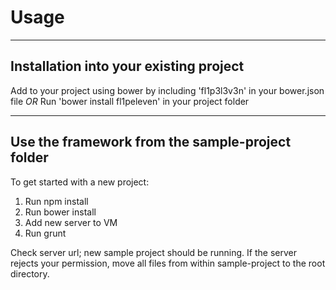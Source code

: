 # Usage #
--------------------------
## Installation into your existing project ##
Add to your project using bower by including 'fl1p3l3v3n' in your bower.json file
_OR_
Run 'bower install fl1peleven' in your project folder

---------------------------
## Use the framework from the sample-project folder ##
To get started with a new project:
1. Run npm install
2. Run bower install
3. Add new server to VM
4. Run grunt

Check server url; new sample project should be running.
If the server rejects your permission, move all files
from within sample-project to the root directory.
